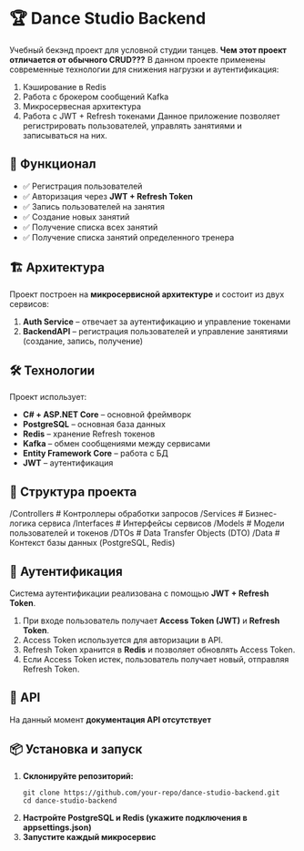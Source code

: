 # 🏆 Dance Studio Backend

Учебный бекэнд проект для условной студии танцев. 
**Чем этот проект отличается от обычного CRUD???**
В данном проекте применены современные технологии для снижения нагрузки и аутентификация:
   1) Кэширование в Redis
   2) Работа с брокером сообщений Kafka
   3) Микросервесная архитектура
   4) Работа с JWT + Refresh токенами
Данное приложение позволяет регистрировать пользователей, управлять занятиями и записываться на них.

## 🚀 Функционал

- ✅ Регистрация пользователей  
- ✅ Авторизация через **JWT + Refresh Token**  
- ✅ Запись пользователей на занятия  
- ✅ Создание новых занятий  
- ✅ Получение списка всех занятий  
- ✅ Получение списка занятий определенного тренера  

## 🏗 Архитектура  

Проект построен на **микросервисной архитектуре** и состоит из двух сервисов:  

1. **Auth Service** – отвечает за аутентификацию и управление токенами  
2. **BackendAPI** – регистрация пользователей и управление занятиями (создание, запись, получение)  

## 🛠 Технологии  

Проект использует:  

- **C# + ASP.NET Core** – основной фреймворк  
- **PostgreSQL** – основная база данных  
- **Redis** – хранение Refresh токенов  
- **Kafka** – обмен сообщениями между сервисами  
- **Entity Framework Core** – работа с БД  
- **JWT** – аутентификация  

## 📂 Структура проекта  

/Controllers # Контроллеры обработки запросов 
/Services # Бизнес-логика сервиса 
/Interfaces # Интерфейсы сервисов 
/Models # Модели пользователей и токенов 
/DTOs # Data Transfer Objects (DTO) 
/Data # Контекст базы данных (PostgreSQL, Redis)

## 🔑 Аутентификация  

Система аутентификации реализована с помощью **JWT + Refresh Token**.  

1. При входе пользователь получает **Access Token (JWT)** и **Refresh Token**.  
2. Access Token используется для авторизации в API.  
3. Refresh Token хранится в **Redis** и позволяет обновлять Access Token.  
4. Если Access Token истек, пользователь получает новый, отправляя Refresh Token.  

## 📡 API  

На данный момент **документация API отсутствует**

## 📦 Установка и запуск  

1. **Склонируйте репозиторий:**  
   ```
   git clone https://github.com/your-repo/dance-studio-backend.git
   cd dance-studio-backend
2. **Настройте PostgreSQL и Redis (укажите подключения в appsettings.json)**
3. **Запустите каждый микросервис**
